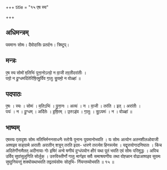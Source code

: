 +++
title = "१५ एष स्य"

+++
## अधिमन्त्रम्
पवमानः सोमः। दैवोदासिः प्रतर्दनः। त्रिष्टुप्।

## मन्त्रः
ए॒ष स्य सोमो॑ म॒तिभिः॑ पुना॒नोऽत्यो॒ न वा॒जी तर॒तीदरा॑तीः ।  
पयो॒ न दु॒ग्धमदि॑तेरिषि॒रमु॒र्वि॑व गा॒तुः सु॒यमो॒ न वोळ्हा॑ ॥

## पदपाठः
ए॒षः । स्यः । सोमः॑ । म॒तिऽभिः॑ । पु॒ना॒नः । अत्यः॑ । न । वा॒जी । तर॑ति । इत् । अरा॑तीः ।  
पयः॑ । न । दु॒ग्धम् । अदि॑तेः । इ॒षि॒रम् । उ॒रुऽइ॑व । गा॒तुः । सु॒ऽयमः॑ । न । वोळ्हा॑ ॥

## भाष्यम्
एषस्यः एतादृशः सोमः मतिभिर्मननसाधनैः स्तोत्रैः पुनानः पूयमानोभवति । यः सोमः अत्योन अतनशीलओवाजी अश्वइव सङ्ग्रामे अरातीः अरातीन् शत्रून् तरति इदव- धारणे तरत्येव हिनस्त्येव । यद्वृत्तयोगादनिघातः । किंच अदितेर्गोनामैतत् अदीनायाः गोः इषिरं अन्वे षणीयं दुग्धंपयोन क्षीरं यथा पूतं भवति एवं सोमः परिशुद्धः । अपिच उर्विव् सुपांसुलुगिति सोर्लुक् । उरुविस्तीर्णो गातुः मार्गइव सर्वैः समाश्रयणीयः तथा वोह्ळान वोढाअश्वइव सुयमः सुष्ठुनियन्तुं शक्योयथाभवति तद्वतयंसोमः सोतृभि- र्नियन्तव्योभवति ॥ १५ ॥